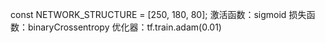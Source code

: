 const NETWORK_STRUCTURE = [250, 180, 80];
激活函数：sigmoid
损失函数：binaryCrossentropy
优化器：tf.train.adam(0.01)